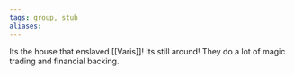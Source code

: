 ```yaml
---
tags: group, stub
aliases:
---
```

Its the house that enslaved [[Varis]]! Its still around! They do a lot of magic trading and financial backing.